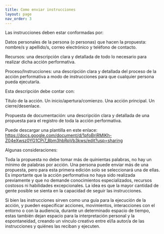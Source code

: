 ```yaml
---
title: Como enviar instrucciones
layout: page
nav_order: 3
---
```


Las instrucciones deben estar conformadas por:

Datos personales de la persona (o personas) que hacen la propuesta: nombre/s y apellido/s, correo electrónico y teléfono de contacto.

Recursos: una descripción clara y detallada de todo lo necesario para realizar dicha acción performativa.

Proceso/Instrucciones: una descripción clara y detallada del proceso de la acción performativa a modo de instrucciones para que cualquier persona pueda ejecutarla.

Esta descripción debe contar con:

Título de la acción.
Un inicio/apertura/comienzo.
Una acción principal.
Un cierre/desenlace.

Propuesta de documentación: una descripción clara y detallada de una propuesta para el registro de toda la acción performativa.

Puede descargar una plantilla en este enlace: https://docs.google.com/document/d/1pfoBriRMIKh-Z04eXwsz0YG1CPi7_8bm3hbRpVb3kws/edit?usp=sharing

Algunas consideraciones:

Toda la propuesta no debe tomar más de quinientas palabras, no hay un mínimo de palabras por acción.
Una persona puede enviar más de una propuesta, pero para esta primera edición solo se seleccionará una de ellas.
Es importante que la acción performativa no haya sido realizada previamente y que no demande conocimientos especializados, recursos costosos ni habilidades excepcionales. La idea es que la mayor cantidad de gente posible se sienta en la capacidad de seguir las instrucciones.


Si bien las instrucciones sirven como una guía para la ejecución de la acción, y pueden especificar acciones, movimientos, interacciones con el entorno o con la audiencia, durante un determinado espacio de tiempo, estas también dejan espacio para la interpretación personal y la espontaneidad, creando un vínculo creativo entre el/la autor/a de las instrucciones y quiénes las reciban y ejecuten.
